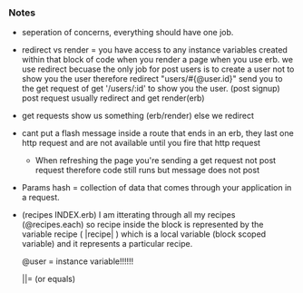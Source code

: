 ### Notes
- seperation of concerns, everything should have one job.
- redirect vs render =  you have access to any instance variables created  within that block of code when you render a page when you use erb. we use redirect becuase the only job for post users is to create a user not to show you the user therefore redirect "users/#{@user.id}" send you to the get request of get '/users/:id' to show you the user. (post signup)
post request usually redirect and get render(erb)


- get requests show us something (erb/render) else we redirect

- cant put a flash message inside a route that ends in an erb, they last one http request and are not available until you fire that http request 
  - When refreshing the page you're sending a get request not post request therefore code still runs but message does not post
 
- Params hash = collection of data that comes through your application in a request.

- (recipes INDEX.erb) I am itterating through all my recipes (@recipes.each) so recipe inside the block 
  is represented by the variable recipe ( |recipe| ) which is a local variable (block scoped variable) and it represents a particular recipe.

  @user = instance variable!!!!!!

  ||= (or equals)